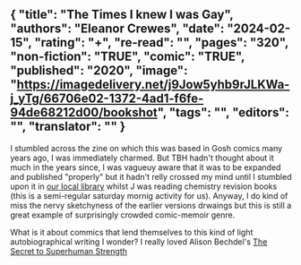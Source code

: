 {
 "title": "The Times I knew I was Gay",
 "authors": "Eleanor Crewes",
 "date": "2024-02-15",
 "rating": "+",
 "re-read": "",
 "pages": "320",
 "non-fiction": "TRUE",
 "comic": "TRUE",
 "published": "2020",
 "image": "https://imagedelivery.net/j9Jow5yhb9rJLKWa-j_yTg/66706e02-1372-4ad1-f6fe-94de68212d00/bookshot",
 "tags": "",
 "editors": "",
 "translator": ""
}
---
I stumbled across the zine on which this was based in Gosh comics many years ago, I was immediately charmed. But TBH hadn't thought about it much in the years since, I was vagueuy aware that it was to be expanded and published "properly" but it hadn't relly crossed my mind until I stumbled upon it in [our local library](https://www.haringey.gov.uk/libraries-sport-and-leisure/libraries/hornseylibrary) whilst J was reading chemistry revision books (this is a semi-regular saturday mornig activity for us). Anyway, I do kind of miss the nervy sketchyness of the earlier versions drwaings but this is still a great example of surprisingly crowded comic-memoir genre. 

What is it about commics that lend themselves to this kind of light autobiographical writing I wonder? I really loved Alison Bechdel's [The Secret to Superhuman Strength](book-The-Secret-to-Superhuman-Strength(2021))